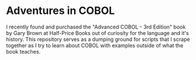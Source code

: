 # Adventures in COBOL

I recently found and purchased the "Advanced COBOL - 3rd Edition" book by Gary Brown at Half-Price Books out of curiosity for the language and it's history. This repository serves as a dumping ground for scripts that I scrape together as I try to learn about COBOL with examples outside of what the book teaches.
